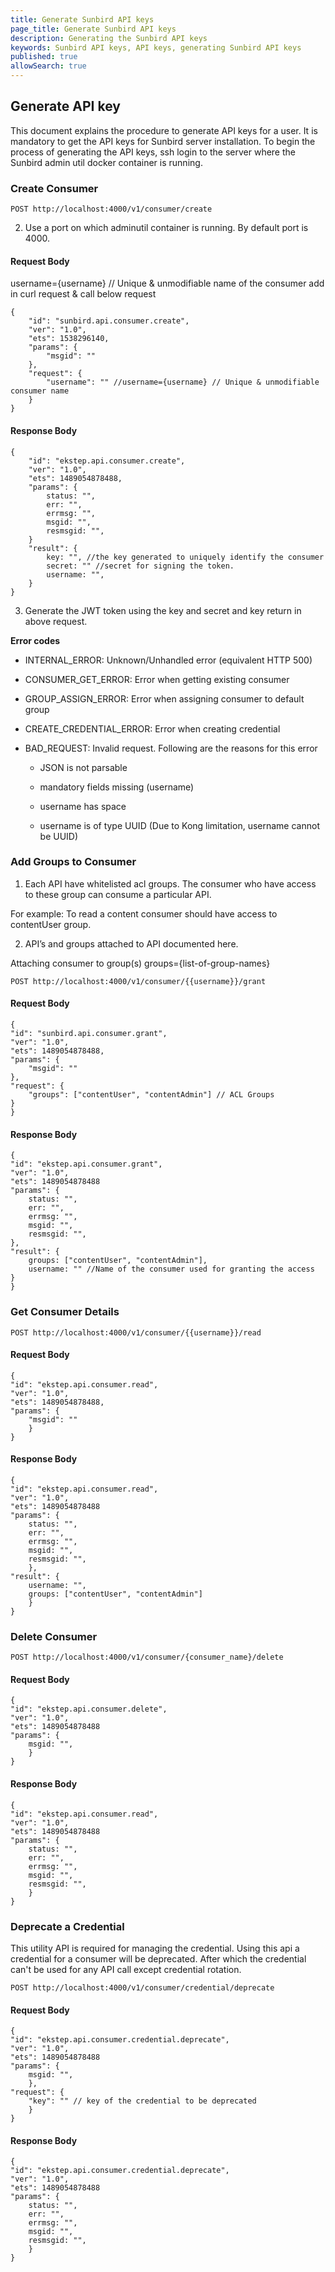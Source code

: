 ```yaml
---
title: Generate Sunbird API keys 
page_title: Generate Sunbird API keys 
description: Generating the Sunbird API keys 
keywords: Sunbird API keys, API keys, generating Sunbird API keys 
published: true
allowSearch: true
---
```


## Generate API key 

This document explains the procedure to generate API keys for a user. It is mandatory to get the API keys for Sunbird server installation. 
To begin the process of generating the API keys, ssh login to the server where the Sunbird admin util docker container is running. 


### Create Consumer

```POST http://localhost:4000/v1/consumer/create```

2. Use a port on which adminutil container is running. By default port is 4000.

#### Request Body

username={username} // Unique & unmodifiable name of the consumer add in curl request & call below request

    {
        "id": "sunbird.api.consumer.create",
        "ver": "1.0",
        "ets": 1538296140,
        "params": {
            "msgid": ""
        }, 
        "request": {
            "username": "" //username={username} // Unique & unmodifiable consumer name 
        }
    }
 
#### Response Body
    {
        "id": "ekstep.api.consumer.create",
        "ver": "1.0",
        "ets": 1489054878488,
        "params": {
            status: "",
            err: "",
            errmsg: "",
            msgid: "",
            resmsgid: "",
        }
        "result": {
            key: "", //the key generated to uniquely identify the consumer
            secret: "" //secret for signing the token.
            username: "",
        }
    }

3. Generate the JWT token using the key and secret and key return in above request.

**Error codes**

- INTERNAL_ERROR: Unknown/Unhandled error (equivalent HTTP 500)

- CONSUMER_GET_ERROR: Error when getting existing consumer

- GROUP_ASSIGN_ERROR: Error when assigning consumer to default group

- CREATE_CREDENTIAL_ERROR: Error when creating credential

- BAD_REQUEST: Invalid request. Following are the reasons for this error

    - JSON is not parsable

    - mandatory fields missing (username)

    - username has space

    - username is of type UUID (Due to Kong limitation, username cannot be UUID)


### Add Groups to Consumer

1. Each API have whitelisted acl groups. The consumer who have access to these group can consume a particular API.

For example: To read a content consumer should have access to contentUser group. 

2. API’s and groups attached to API documented here.

Attaching consumer to group(s)
groups={list-of-group-names}

```POST http://localhost:4000/v1/consumer/{{username}}/grant```


#### Request Body

    {
    "id": "sunbird.api.consumer.grant",
    "ver": "1.0",
    "ets": 1489054878488,
    "params": {
        "msgid": ""
    }, 
    "request": {
        "groups": ["contentUser", "contentAdmin"] // ACL Groups
    }
    }

#### Response Body 
    {
    "id": "ekstep.api.consumer.grant",
    "ver": "1.0",
    "ets": 1489054878488
    "params": {
        status: "",
        err: "",
        errmsg: "",
        msgid: "",
        resmsgid: "",
    },
    "result": {
        groups: ["contentUser", "contentAdmin"],
        username: "" //Name of the consumer used for granting the access
    }
    }

### Get Consumer Details

```POST http://localhost:4000/v1/consumer/{{username}}/read```

#### Request Body

    {
    "id": "ekstep.api.consumer.read",
    "ver": "1.0",
    "ets": 1489054878488,
    "params": {
        "msgid": ""
        }
    }

#### Response Body
    
    {
    "id": "ekstep.api.consumer.read",
    "ver": "1.0",
    "ets": 1489054878488
    "params": {
        status: "",
        err: "",
        errmsg: "",
        msgid: "",
        resmsgid: "",
        },
    "result": {
        username: "",
        groups: ["contentUser", "contentAdmin"]
        }
    }


### Delete Consumer

```POST http://localhost:4000/v1/consumer/{consumer_name}/delete```

#### Request Body

    {
    "id": "ekstep.api.consumer.delete",
    "ver": "1.0",
    "ets": 1489054878488
    "params": {
        msgid: "",
        }
    }


#### Response Body

    {
    "id": "ekstep.api.consumer.read",
    "ver": "1.0",
    "ets": 1489054878488
    "params": {
        status: "",
        err: "",
        errmsg: "",
        msgid: "",
        resmsgid: "",
        }
    }


### Deprecate a Credential

This utility API is required for managing the credential. Using this api a credential for a consumer will be deprecated. After which the credential can't be used for any API call except credential rotation.

```POST http://localhost:4000/v1/consumer/credential/deprecate```

#### Request Body

    {
    "id": "ekstep.api.consumer.credential.deprecate",
    "ver": "1.0",
    "ets": 1489054878488
    "params": {
        msgid: "",
        }, 
    "request": {
        "key": "" // key of the credential to be deprecated
        }
    }

#### Response Body
    {
    "id": "ekstep.api.consumer.credential.deprecate",
    "ver": "1.0",
    "ets": 1489054878488
    "params": {
        status: "",
        err: "",
        errmsg: "",
        msgid: "",
        resmsgid: "",
        }
    }

